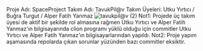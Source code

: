 Proje Adı: SpaceProject
Takım Adı: TavukPil@v
Takım Üyeleri: Utku Yırtıcı / Buğra Turgut / Alper Fatih Yanmaz
![tavukpil@v (2)](https://github.com/Alptih/SpaceProject_TavukPilav/assets/156699105/2d28e81d-57c2-46e7-80ee-191cace0208c)
    Not1: Projede üç takım üyesi de aktif bir şekilde rol almasına rağmen 
Utku Yırtıcı ve Alper Fatih Yanmaz'ın bilgisayarında clion programı yüklü olduğu için 
commitler Utku Yırtıcı ve Alper Fatih Yanmaz'ın bilgisayarlarından yapıldı.
    Not2: Proje yapım aşamasında repolarda çıkan sorunlar yüzünden bazı commitler eksiktir.

